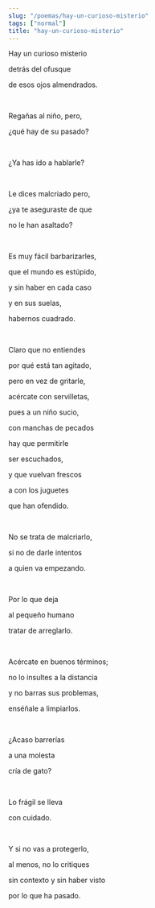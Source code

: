 ```yaml
---
slug: "/poemas/hay-un-curioso-misterio"
tags: ["normal"]
title: "hay-un-curioso-misterio"
---
```

Hay un curioso misterio

detrás del ofusque

de esos ojos almendrados.

&nbsp;

Regañas al niño, pero,

¿qué hay de su pasado?

&nbsp;

¿Ya has ido a hablarle?

&nbsp;

Le dices malcriado pero,

¿ya te aseguraste de que

no le han asaltado?

&nbsp;

Es muy fácil barbarizarles,

que el mundo es estúpido,

y sin haber en cada caso

y en sus suelas,

habernos cuadrado.

&nbsp;

Claro que no entiendes

por qué está tan agitado,

pero en vez de gritarle,

acércate con servilletas,

pues a un niño sucio,

con manchas de pecados

hay que permitirle

ser escuchados,

y que vuelvan frescos

a con los juguetes

que han ofendido.

&nbsp;

No se trata de malcriarlo,

si no de darle intentos

a quien va empezando.

&nbsp;

Por lo que deja

al pequeño humano

tratar de arreglarlo.

&nbsp;

Acércate en buenos términos;

no lo insultes a la distancia

y no barras sus problemas,

enséñale a limpiarlos. 

&nbsp;

¿Acaso barrerías

a una molesta

cría de gato?

&nbsp;

Lo frágil se lleva

con cuidado.

&nbsp;

Y si no vas a protegerlo,

al menos, no lo critiques

sin contexto y sin haber visto

por lo que ha pasado.